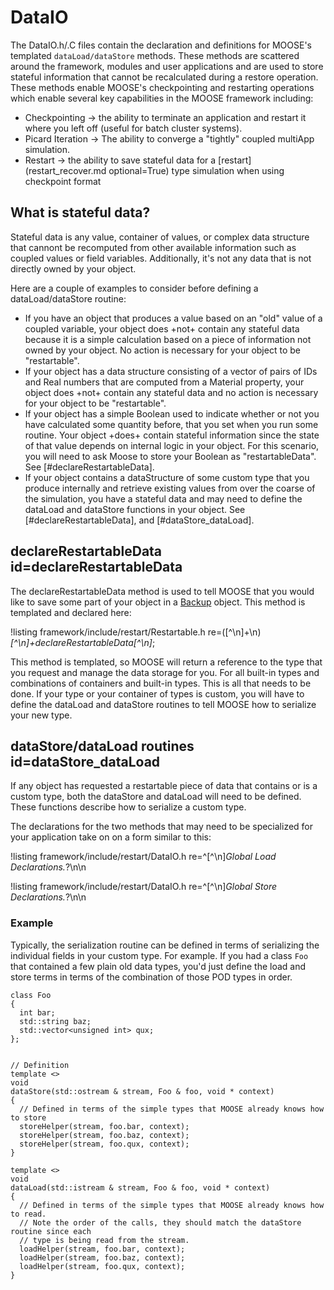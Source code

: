 # DataIO

The DataIO.h/.C files contain the declaration and definitions for MOOSE's templated `dataLoad/dataStore` methods. These methods
are scattered around the framework, modules and user applications and are used to store stateful information that cannot be
recalculated during a restore operation. These methods enable MOOSE's checkpointing and restarting operations which enable
several key capabilities in the MOOSE framework including:

- Checkpointing -> the ability to terminate an application and restart it where you left off (useful for batch cluster systems).
- Picard Iteration -> The ability to converge a "tightly" coupled multiApp simulation.
- Restart -> the ability to save stateful data for a [restart](restart_recover.md optional=True) type simulation when using checkpoint format

## What is stateful data?

Stateful data is any value, container of values, or complex data structure that cannont be recomputed from other available
information such as coupled values or field variables. Additionally, it's not any data that is not directly owned by your object.

Here are a couple of examples to consider before defining a dataLoad/dataStore routine:

- If you have an object that produces a value based on an "old" value of a coupled variable, your object does +not+
  contain any stateful data because it is a simple calculation based on a piece of information not owned by your object. No action is
  necessary for your object to be "restartable".
- If your object has a data structure consisting of a vector of pairs of IDs and Real numbers that are computed from a Material
  property, your object does +not+ contain any stateful data and no action is necessary for your object to be "restartable".
- If your object has a simple Boolean used to indicate whether or not you have calculated some quantity before, that you set
  when you run some routine. Your object +does+ contain stateful information since the state of that value depends on internal
  logic in your object. For this scenario, you will need to ask Moose to store your Boolean as "restartableData". See
  [#declareRestartableData].
- If your object contains a dataStructure of some custom type that you produce internally and retrieve existing values from
  over the coarse of the simulation, you have a stateful data and may need to define the dataLoad and dataStore functions
  in your object. See [#declareRestartableData], and [#dataStore_dataLoad].


## declareRestartableData id=declareRestartableData

The declareRestartableData method is used to tell MOOSE that you would like to save some part of your object in a [Backup](Backup.md)
object. This method is templated and declared here:

!listing framework/include/restart/Restartable.h
  re=([^\n]+\n)*[^\n]+declareRestartableData[^\n]*;

This method is templated, so MOOSE will return a reference to the type that you request and manage the data storage for you. For
all built-in types and combinations of containers and built-in types. This is all that needs to be done. If your type or
your container of types is custom, you will have to define the dataLoad and dataStore routines to tell MOOSE how to serialize
your new type.

## dataStore/dataLoad routines id=dataStore_dataLoad

If any object has requested a restartable piece of data that contains or is a custom type, both the dataStore and dataLoad will
need to be defined. These functions describe how to serialize a custom type.

The declarations for the two methods that may need to be specialized for your application take on on a form similar to this:

!listing framework/include/restart/DataIO.h
  re=^[^\n]*Global Load Declarations.*?\n\n

!listing framework/include/restart/DataIO.h
  re=^[^\n]*Global Store Declarations.*?\n\n

### Example

Typically, the serialization routine can be
defined in terms of serializing the individual fields in your custom type. For example. If you had a class `Foo` that contained a
few plain old data types, you'd just define the load and store terms in terms of the combination of those POD types in order.

```language=c++
class Foo
{
  int bar;
  std::string baz;
  std::vector<unsigned int> qux;
};


// Definition
template <>
void
dataStore(std::ostream & stream, Foo & foo, void * context)
{
  // Defined in terms of the simple types that MOOSE already knows how to store
  storeHelper(stream, foo.bar, context);
  storeHelper(stream, foo.baz, context);
  storeHelper(stream, foo.qux, context);
}

template <>
void
dataLoad(std::istream & stream, Foo & foo, void * context)
{
  // Defined in terms of the simple types that MOOSE already knows how to read.
  // Note the order of the calls, they should match the dataStore routine since each
  // type is being read from the stream.
  loadHelper(stream, foo.bar, context);
  loadHelper(stream, foo.baz, context);
  loadHelper(stream, foo.qux, context);
}
```
